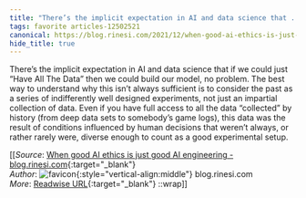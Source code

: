 ```yaml
---
title: "There’s the implicit expectation in AI and data science that ..."
tags: favorite articles-12502521
canonical: https://blog.rinesi.com/2021/12/when-good-ai-ethics-is-just-good-ai-engineering/
hide_title: true
---
```


There’s the implicit expectation in AI and data science that if we could just “Have All The Data” then we could build our model, no problem. The best way to understand why this isn’t always sufficient is to consider the past as a series of indifferently well designed experiments, not just an impartial collection of data. Even if you have full access to all the data “collected” by history (from deep data sets to somebody’s game logs), this data was the result of conditions influenced by human decisions that weren’t always, or rather rarely were, diverse enough to count as a good experimental setup.


[[_Source_: [When good AI ethics is just good AI engineering - blog.rinesi.com](https://blog.rinesi.com/2021/12/when-good-ai-ethics-is-just-good-ai-engineering/){:target="_blank"}<br>
_Author_: ![favicon](https://s2.googleusercontent.com/s2/favicons?domain=blog.rinesi.com){:style="vertical-align:middle"} blog.rinesi.com<br>
_More_: [Readwise URL](https://readwise.io/open/263624674){:target="_blank"}
::wrap]]